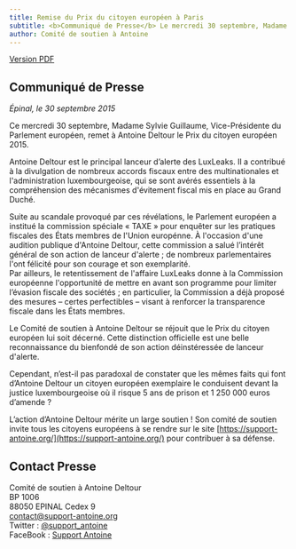 ```yaml
---
title: Remise du Prix du citoyen européen à Paris
subtitle: <b>Communiqué de Presse</b> Le mercredi 30 septembre, Madame Sylvie Guillaume, Vice-Présidente du Parlement européen, remet à Antoine Deltour le Prix du citoyen européen 2015.
author: Comité de soutien à Antoine
---
```


<a href="/docs/pr/2015-09-30-pr-prix-citoyen-FR.pdf"><i class="fa fa-file-pdf-o"></i> <span>Version PDF</span></a>

## Communiqué de Presse

_Épinal, le 30 septembre 2015_

Ce mercredi 30 septembre, Madame Sylvie Guillaume, Vice-Présidente du Parlement européen, remet à Antoine Deltour le Prix du citoyen européen 2015.

Antoine Deltour est le principal lanceur d’alerte des LuxLeaks. Il a contribué à la divulgation de nombreux accords fiscaux entre des multinationales et l'administration luxembourgeoise, qui se sont avérés essentiels à la compréhension des mécanismes d'évitement fiscal mis en place au Grand Duché.

Suite au scandale provoqué par ces révélations, le Parlement européen a institué la commission spéciale « TAXE » pour enquêter sur les pratiques fiscales des États membres de l'Union europénne. À l'occasion d'une audition publique d'Antoine Deltour, cette commission a salué l’intérêt général de son action de lanceur d'alerte ; de nombreux parlementaires l'ont félicité pour son courage et son exemplarité.  
Par ailleurs, le retentissement de l'affaire LuxLeaks donne à la Commission européenne l'opportunité de mettre en avant son programme pour limiter l’évasion fiscale des sociétés ; en particulier, la Commission a déjà proposé des mesures – certes perfectibles – visant à renforcer la transparence fiscale dans les États membres.

Le Comité de soutien à Antoine Deltour se réjouit que le Prix du citoyen européen lui soit décerné. Cette distinction officielle est une belle reconnaissance du bienfondé de son action déinstéressée de lanceur d'alerte.

Cependant, n’est-il pas paradoxal de constater que les mêmes faits qui font d’Antoine Deltour un citoyen européen exemplaire le conduisent devant la justice luxembourgeoise où il risque 5 ans de prison et 1 250 000 euros d’amende ?

L’action d’Antoine Deltour mérite un large soutien ! Son comité de soutien invite tous les citoyens européens à se rendre sur le site [https://support-antoine.org/](https://support-antoine.org/) pour contribuer à sa défense.

## Contact Presse

Comité de soutien à Antoine Deltour  
BP 1006  
88050 EPINAL Cedex 9  
[contact@support-antoine.org](mailto:contact@support-antoine.org)  
Twitter : [@support_antoine](https://twitter.com/support_antoine)  
FaceBook : [Support Antoine](https://www.facebook.com/pages/Support-Antoine/388682861307176)
